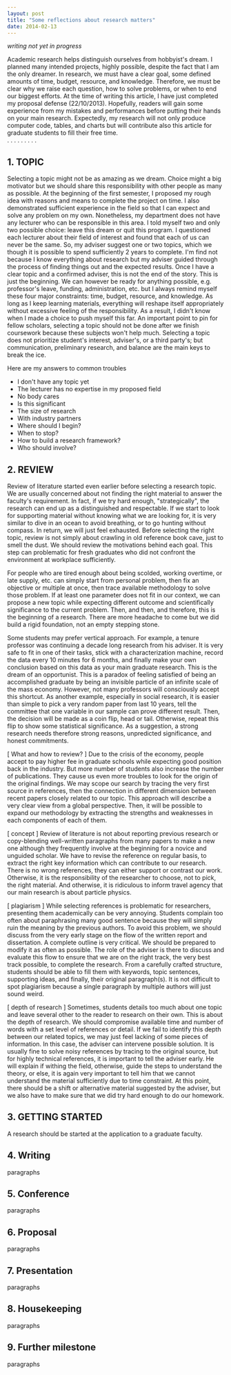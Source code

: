 ```yaml
---
layout: post
title: "Some reflections about research matters"
date: 2014-02-13
---
```


*writing not yet in progress*

Academic research helps distinguish ourselves from hobbyist's dream. I planned many intended projects, highly possible, despite the fact that I am the only dreamer. In research, we must have a clear goal, some defined amounts of time, budget, resource, and knowledge. Therefore, we must be clear why we raise each question, how to solve problems, or when to end our biggest efforts. At the time of writing this article, I have just completed my proposal defense (22/10/2013). Hopefully, readers will gain some experience from my mistakes and performances before putting their hands on your main research. Expectedly, my research will not only produce computer code, tables, and charts but will contribute also this article for graduate students to fill their free time.  
. . . . . . . . .

## 1. TOPIC ##

Selecting a topic might not be as amazing as we dream. Choice might a big motivator but we should share this responsibility with other people as many as possible. At the beginning of the first semester, I proposed my rough idea with reasons and means to complete the project on time. I also demonstrated sufficient experience in the field so that I can expect and solve any problem on my own. Nonetheless, my department does not have any lecturer who can be responsible in this area. I told myself two and only two possible choice: leave this dream or quit this program. I questioned each lecturer about their field of interest and found that each of us can never be the same. So, my adviser suggest one or two topics, which we though it is possible to spend sufficiently 2 years to complete. I'm find not because I know everything about research but my adviser guided through the process of finding things out and the expected results. Once I have a clear topic and a confirmed adviser, this is not the end of the story. This is just the beginning. We can however be ready for anything possible, e.g. professor's leave, funding, administration, etc. but I always remind myself these four major constraints: time, budget, resource, and knowledge. As long as I keep learning materials, everything will reshape itself appropriately without excessive feeling of the responsibility. As a result, I didn't know when I made a choice to push myself this far. An important point to pin for fellow scholars, selecting a topic should not be done after we finish coursework because these subjects won't help much. Selecting a topic does not prioritize student's interest, adviser's, or a third party's; but communication, preliminary research, and balance are the main keys to break the ice.

Here are my answers to common troubles

- I don't have any topic yet
- The lecturer has no expertise in my proposed field
- No body cares
- Is this significant
- The size of research
- With industry partners
- Where should I begin?
- When to stop?
- How to build a research framework?
- Who should involve?

## 2. REVIEW ##

Review of literature started even earlier before selecting a research topic. We are usually concerned about not finding the right material to answer the faculty's requirement. In fact, if we try hard enough, "strategically", the research can end up as a distinguished and respectable. If we start to look for supporting material without knowing what we are looking for, it is very similar to dive in an ocean to avoid breathing, or to go hunting without compass. In return, we will just feel exhausted. Before selecting the right topic, review is not simply about crawling in old reference book cave, just to smell the dust. We should review the motivations behind each goal. This step can problematic for fresh graduates who did not confront the environment at workplace sufficiently.

For people who are tired enough about being scolded, working overtime, or late supply, etc. can simply start from personal problem, then fix an objective or multiple at once, then trace available methodology to solve those problem. If at least one parameter does not fit in our context, we can propose a new topic while expecting different outcome and scientifically significance to the current problem. Then, and then, and therefore, this is the beginning of a research. There are more headache to come but we did build a rigid foundation, not an empty stepping stone.

Some students may prefer vertical approach. For example, a tenure professor was continuing a decade long research from his adviser. It is very safe to fit in one of their tasks, stick with a characterization machine, record the data every 10 minutes for 6 months, and finally make your own conclusion based on this data as your main graduate research. This is the dream of an opportunist. This is a paradox of feeling satisfied of being an accomplished graduate by being an invisible particle of an infinite scale of the mass economy. However, not many professors will consciously accept this shortcut. As another example, especially in social research, it is easier than simple to pick a very random paper from last 10 years, tell the committee that one variable in our sample can prove different result. Then, the decision will be made as a coin flip, head or tail. Otherwise, repeat this flip to show some statistical significance. As a suggestion, a strong research needs therefore strong reasons, unpredicted significance, and honest commitments.

[ What and how to review? ] Due to the crisis of the economy, people accept to pay higher fee in graduate schools while expecting good position back in the industry. But more number of students also increase the number of publications. They cause us even more troubles to look for the origin of the original findings. We may scope our search by tracing the very first source in references, then the connection in different dimension between recent papers closely related to our topic. This approach will describe a very clear view from a global perspective. Then, it will be possible to expand our methodology by extracting the strengths and weaknesses in each components of each of them.

[ concept ] Review of literature is not about reporting previous research or copy-blending well-written paragraphs from many papers to make a new one although they frequently involve at the beginning for a novice and unguided scholar. We have to revise the reference on regular basis, to extract the right key information which can contribute to our research. There is no wrong references, they can either support or contrast our work. Otherwise, it is the responsibility of the researcher to choose, not to pick, the right material. And otherwise, it is ridiculous to inform travel agency that our main research is about particle physics.

[ plagiarism ] While selecting references is problematic for researchers, presenting them academically can be very annoying. Students complain too often about paraphrasing many good sentence because they will simply ruin the meaning by the previous authors. To avoid this problem, we should discuss from the very early stage on the flow of the written report and dissertation. A complete outline is very critical. We should be prepared to modify it as often as possible. The role of the adviser is there to discuss and evaluate this flow to ensure that we are on the right track, the very best track possible, to complete the research. From a carefully crafted structure, students should be able to fill them with keywords, topic sentences, supporting ideas, and finally, their original paragraph(s). It is not difficult to spot plagiarism because a single paragraph by multiple authors will just sound weird.

[ depth of research ] Sometimes, students details too much about one topic and leave several other to the reader to research on their own. This is about the depth of research. We should compromise available time and number of words with a set level of references or detail. If we fail to identify this depth between our related topics, we may just feel lacking of some pieces of information. In this case, the adviser can intervene possible solution. It is usually fine to solve noisy references by tracing to the original source, but for highly technical references, it is important to tell the adviser early. He will explain if withing the field, otherwise, guide the steps to understand the theory, or else, it is again very important to tell him that we cannot understand the material sufficiently due to time constraint. At this point, there should be a shift or alternative material suggested by the adviser, but we also have to make sure that we did try hard enough to do our homework.

## 3. GETTING STARTED ##

A research should be started at the application to a graduate faculty.

## 4. Writing ##

paragraphs

## 5. Conference ##

paragraphs

## 6. Proposal ##

paragraphs

## 7. Presentation ##

paragraphs

## 8. Housekeeping ##

paragraphs

## 9. Further milestone ##

paragraphs

